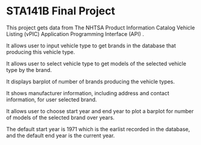 # STA141B Final Project

 This project gets data from The NHTSA Product Information Catalog Vehicle Listing (vPIC) Application Programming Interface (API) . 

 It allows user to input vehicle type to get brands in the database that producing this vehicle type.

 It allows user to select vehicle type to get models of the selected vehicle type by the brand.

 It displays barplot of number of brands producing the vehicle types.

 It shows manufacturer information, including address and contact information, for user selected brand.

 It allows user to choose start year and end year to plot a barplot for number of models of the selected brand over years.

 The default start year is 1971 which is the earlist recorded in the database, and the default end year is the current year. 
